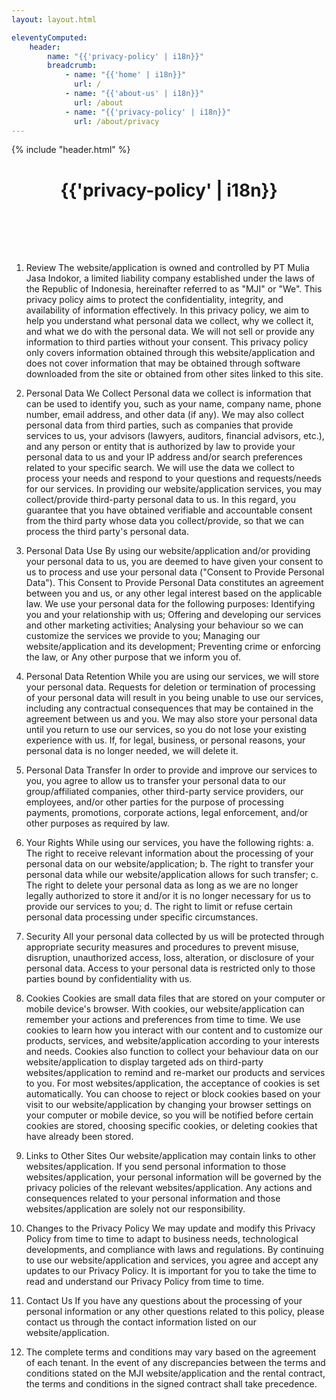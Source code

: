 ```yaml
---
layout: layout.html

eleventyComputed:
    header:
        name: "{{'privacy-policy' | i18n}}"
        breadcrumb:
            - name: "{{'home' | i18n}}"
              url: /
            - name: "{{'about-us' | i18n}}"
              url: /about
            - name: "{{'privacy-policy' | i18n}}"
              url: /about/privacy
---
```


{% include "header.html" %}

<h1 style='text-align: center; padding-bottom: 2vh;'>{{'privacy-policy' | i18n}}</h1>

1. Review
The website/application is owned and controlled by PT Mulia Jasa Indokor, a limited liability company established under the laws of the Republic of Indonesia, hereinafter referred to as "MJI" or "We". This privacy policy aims to protect the confidentiality, integrity, and availability of information effectively.
In this privacy policy, we aim to help you understand what personal data we collect, why we collect it, and what we do with the personal data.
We will not sell or provide any information to third parties without your consent. This privacy policy only covers information obtained through this website/application and does not cover information that may be obtained through software downloaded from the site or obtained from other sites linked to this site.

2. Personal Data We Collect
Personal data we collect is information that can be used to identify you, such as your name, company name, phone number, email address, and other data (if any). We may also collect personal data from third parties, such as companies that provide services to us, your advisors (lawyers, auditors, financial advisors, etc.), and any person or entity that is authorized by law to provide your personal data to us and your IP address and/or search preferences related to your specific search. We will use the data we collect to process your needs and respond to your questions and requests/needs for our services.
In providing our website/application services, you may collect/provide third-party personal data to us. In this regard, you guarantee that you have obtained verifiable and accountable consent from the third party whose data you collect/provide, so that we can process the third party's personal data.

3. Personal Data Use
By using our website/application and/or providing your personal data to us, you are deemed to have given your consent to us to process and use your personal data ("Consent to Provide Personal Data"). This Consent to Provide Personal Data constitutes an agreement between you and us, or any other legal interest based on the applicable law. We use your personal data for the following purposes:
Identifying you and your relationship with us;
Offering and developing our services and other marketing activities;
Analysing your behaviour so we can customize the services we provide to you;
Managing our website/application and its development;
Preventing crime or enforcing the law, or
Any other purpose that we inform you of.

4. Personal Data Retention
While you are using our services, we will store your personal data. Requests for deletion or termination of processing of your personal data will result in you being unable to use our services, including any contractual consequences that may be contained in the agreement between us and you.
We may also store your personal data until you return to use our services, so you do not lose your existing experience with us. If, for legal, business, or personal reasons, your personal data is no longer needed, we will delete it.

5. Personal Data Transfer
In order to provide and improve our services to you, you agree to allow us to transfer your personal data to our group/affiliated companies, other third-party service providers, our employees, and/or other parties for the purpose of processing payments, promotions, corporate actions, legal enforcement, and/or other purposes as required by law.

6. Your Rights
While using our services, you have the following rights:
a. The right to receive relevant information about the processing of your personal data on our website/application;
b. The right to transfer your personal data while our website/application allows for such transfer;
c. The right to delete your personal data as long as we are no longer legally authorized to store it and/or it is no longer necessary for us to provide our services to you;
d. The right to limit or refuse certain personal data processing under specific circumstances.

7. Security
All your personal data collected by us will be protected through appropriate security measures and procedures to prevent misuse, disruption, unauthorized access, loss, alteration, or disclosure of your personal data. Access to your personal data is restricted only to those parties bound by confidentiality with us.

8. Cookies
Cookies are small data files that are stored on your computer or mobile device's browser. With cookies, our website/application can remember your actions and preferences from time to time. We use cookies to learn how you interact with our content and to customize our products, services, and website/application according to your interests and needs. Cookies also function to collect your behaviour data on our website/application to display targeted ads on third-party websites/application to remind and re-market our products and services to you.
For most websites/application, the acceptance of cookies is set automatically. You can choose to reject or block cookies based on your visit to our website/application by changing your browser settings on your computer or mobile device, so you will be notified before certain cookies are stored, choosing specific cookies, or deleting cookies that have already been stored.

9. Links to Other Sites
Our website/application may contain links to other websites/application. If you send personal information to those websites/application, your personal information will be governed by the privacy policies of the relevant websites/application. Any actions and consequences related to your personal information and those websites/application are solely not our responsibility.

10. Changes to the Privacy Policy
We may update and modify this Privacy Policy from time to time to adapt to business needs, technological developments, and compliance with laws and regulations. By continuing to use our website/application and services, you agree and accept any updates to our Privacy Policy.
It is important for you to take the time to read and understand our Privacy Policy from time to time.

11. Contact Us
If you have any questions about the processing of your personal information or any other questions related to this policy, please contact us through the contact information listed on our website/application.

12. The complete terms and conditions may vary based on the agreement of each tenant. In the event of any discrepancies between the terms and conditions stated on the MJI website/application and the rental contract, the terms and conditions in the signed contract shall take precedence.